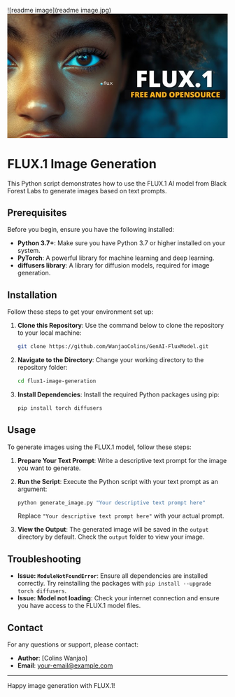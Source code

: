 ![readme image](readme image.jpg)
![alt text](<readme image.jpg>)

# FLUX.1 Image Generation

This Python script demonstrates how to use the FLUX.1 AI model from Black Forest Labs to generate images based on text prompts.

## Prerequisites

Before you begin, ensure you have the following installed:
- **Python 3.7+**: Make sure you have Python 3.7 or higher installed on your system.
- **PyTorch**: A powerful library for machine learning and deep learning.
- **diffusers library**: A library for diffusion models, required for image generation.

## Installation

Follow these steps to get your environment set up:

1. **Clone this Repository**: Use the command below to clone the repository to your local machine:
    ```bash
    git clone https://github.com/WanjaoColins/GenAI-FluxModel.git
    ```

2. **Navigate to the Directory**: Change your working directory to the repository folder:
    ```bash
    cd flux1-image-generation
    ```

3. **Install Dependencies**: Install the required Python packages using pip:
    ```bash
    pip install torch diffusers
    ```

## Usage

To generate images using the FLUX.1 model, follow these steps:

1. **Prepare Your Text Prompt**: Write a descriptive text prompt for the image you want to generate.

2. **Run the Script**: Execute the Python script with your text prompt as an argument:
    ```bash
    python generate_image.py "Your descriptive text prompt here"
    ```

   Replace `"Your descriptive text prompt here"` with your actual prompt.

3. **View the Output**: The generated image will be saved in the `output` directory by default. Check the `output` folder to view your image.

## Troubleshooting

- **Issue: `ModuleNotFoundError`**: Ensure all dependencies are installed correctly. Try reinstalling the packages with `pip install --upgrade torch diffusers`.
- **Issue: Model not loading**: Check your internet connection and ensure you have access to the FLUX.1 model files.


## Contact

For any questions or support, please contact:

- **Author**: [Colins Wanjao]
- **Email**: [your-email@example.com](mailto:Colins.Wanjao@outlook.com)

---

Happy image generation with FLUX.1!
